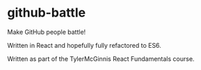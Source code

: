 # github-battle

Make GitHub people battle! 

Written in React and hopefully fully refactored to ES6. 

Written as part of the TylerMcGinnis React Fundamentals course.
